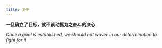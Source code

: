 ```yaml
---
title: 关于
---
```


**一旦确立了目标，就不该动摇为之奋斗的决心**

*Once a goal is established, we should not waver in our determination to fight for it*